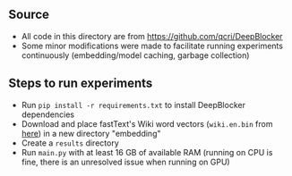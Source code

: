 ## Source
- All code in this directory are from https://github.com/qcri/DeepBlocker
- Some minor modifications were made to facilitate running experiments continuously (embedding/model caching, garbage collection)

## Steps to run experiments
- Run `pip install -r requirements.txt` to install DeepBlocker dependencies
- Download and place fastText's Wiki word vectors (`wiki.en.bin` from [here](https://fasttext.cc/docs/en/pretrained-vectors.html)) in a new directory "embedding"
- Create a `results` directory
- Run `main.py` with at least 16 GB of available RAM (running on CPU is fine, there is an unresolved issue when running on GPU)

